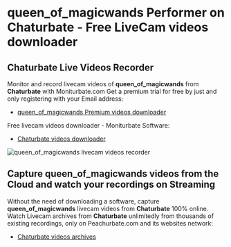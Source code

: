 # queen_of_magicwands Performer on Chaturbate - Free LiveCam videos downloader

## Chaturbate Live Videos Recorder

Monitor and record livecam videos of **queen_of_magicwands** from **Chaturbate** with Moniturbate.com
Get a premium trial for free by just and only registering with your Email address:
* [queen_of_magicwands Premium videos downloader](https://moniturbate.com/request-demo-licence-key.html)

Free livecam videos downloader - Moniturbate Software:
* [Chaturbate videos downloader](https://moniturbate.com/moniturbate-download-software.html)

![queen_of_magicwands livecam videos recorder](https://peachurnet.com/templates/moniturbate-software.png)


## Capture queen_of_magicwands videos from the Cloud and watch your recordings on Streaming

Without the need of downloading a software, capture **queen_of_magicwands** livecam videos from **Chaturbate** 100% online.
Watch Livecam archives from **Chaturbate** unlimitedly from thousands of existing recordings, only on Peachurbate.com and its websites network:
* [Chaturbate videos archives](https://peachurnet.com/)